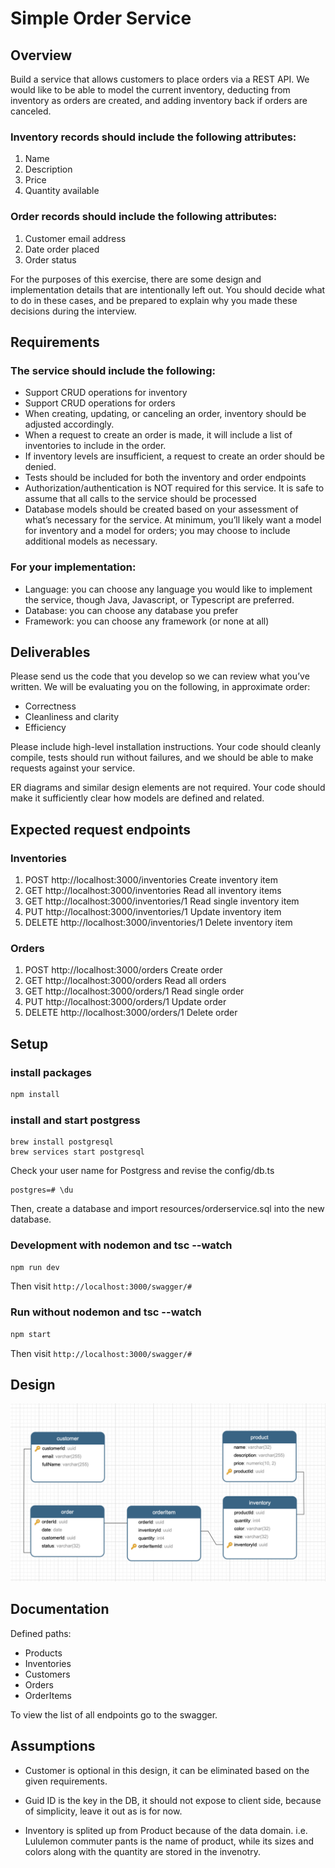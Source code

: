 # Simple Order Service

## Overview

Build a service that allows customers to place orders via a REST API. We would like to be able to model the current inventory, deducting from inventory as orders are created, and adding inventory back if orders are canceled.

### Inventory records should include the following attributes:
1. Name
2. Description
3. Price
4. Quantity available

### Order records should include the following attributes:

1. Customer email address
2. Date order placed
3. Order status

For the purposes of this exercise, there are some design and implementation details that are intentionally left out. You should decide what to do in these cases, and be prepared to explain why you made these decisions during the interview.

## Requirements

### The service should include the following:

* Support CRUD operations for inventory
* Support CRUD operations for orders
* When creating, updating, or canceling an order, inventory should be adjusted accordingly.
* When a request to create an order is made, it will include a list of inventories to include in the order.
* If inventory levels are insufficient, a request to create an order should be denied.
* Tests should be included for both the inventory and order endpoints
* Authorization/authentication is NOT required for this service. It is safe to assume that all calls to the service should be processed
* Database models should be created based on your assessment of what’s necessary for the service. At minimum, you’ll likely want a model for inventory and a model for orders; you may choose to include additional models as necessary.

### For your implementation:

* Language: you can choose any language you would like to implement the service, though Java, Javascript, or Typescript are preferred.
* Database: you can choose any database you prefer
* Framework: you can choose any framework (or none at all) 

## Deliverables

Please send us the code that you develop so we can review what you’ve written. We will be evaluating you on the following, in approximate order:

* Correctness
* Cleanliness and clarity
* Efficiency

Please include high-level installation instructions. Your code should cleanly compile, tests should run without failures, and we should be able to make requests against your service.

ER diagrams and similar design elements are not required. Your code should make it sufficiently clear how models are defined and related.

## Expected request endpoints

### Inventories
1. POST http://localhost:3000/inventories Create inventory item
2. GET http://localhost:3000/inventories Read all inventory items
3. GET http://localhost:3000/inventories/1 Read single inventory item
4. PUT http://localhost:3000/inventories/1 Update inventory item 
5. DELETE http://localhost:3000/inventories/1 Delete inventory item


### Orders
1. POST http://localhost:3000/orders Create order
2. GET http://localhost:3000/orders Read all orders
3. GET http://localhost:3000/orders/1 Read single order
4. PUT http://localhost:3000/orders/1 Update order
5. DELETE http://localhost:3000/orders/1 Delete order


## Setup

### install packages

```bash
npm install
```

### install and start postgress 
```brew update
brew install postgresql
brew services start postgresql
```
Check your user name for Postgress and revise the config/db.ts
```psql postgres
postgres=# \du
```

Then, create a database and import resources/orderservice.sql into the new database.

### Development with nodemon and tsc --watch

```bash
npm run dev
```
Then visit `http://localhost:3000/swagger/#`

### Run without nodemon and tsc --watch

```bash
npm start
```
Then visit `http://localhost:3000/swagger/#`

## Design 
![DB Schema](resources/DBSchema.png)

## Documentation 

Defined paths:
* Products
* Inventories
* Customers
* Orders
* OrderItems

To view the list of all endpoints go to the swagger.


## Assumptions
 
* Customer is optional in this design, it can be eliminated based on the given requirements.

* Guid ID is the key in the DB, it should not expose to client side, because of simplicity, leave it out as is for now. 

* Inventory is splited up from Product because of the data domain. i.e. Lululemon commuter pants is the name of product, while its sizes and colors along with the quantity are stored in the invenotry.